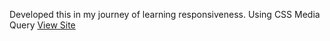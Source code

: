 Developed this in my journey of learning responsiveness. Using CSS Media Query 
[View Site](https://chidubem3.github.io)
